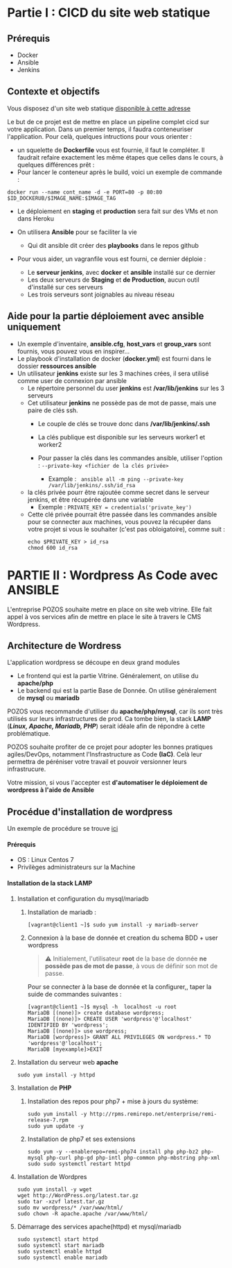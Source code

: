 # Partie I : CICD du site web statique

## Prérequis
- Docker
- Ansible
- Jenkins

## Contexte et objectifs
Vous disposez d'un site web statique [disponible à cette adresse](https://github.com/diranetafen/static-website-example.git)

Le but de ce projet est de mettre en place un pipeline complet cicd sur votre application. Dans un premier temps, il faudra conteneuriser l'application.
Pour celà, quelques intructions pour vous orienter : 

- un squelette de **Dockerfile**  vous est fournie, il faut le compléter.
    Il faudrait refaire exactement les même étapes que celles dans le cours, à quelques différences prêt : 
- Pour lancer le conteneur après le build, voici un exemple de commande : 
 ```
docker run --name cont_name -d -e PORT=80 -p 80:80 $ID_DOCKERUB/$IMAGE_NAME:$IMAGE_TAG
 ```

- Le déploiement en **staging** et **production** sera fait sur des VMs et non dans Heroku
- On utilisera **Ansible** pour se faciliter la vie
    - Qui dit ansible dit créer des **playbooks** dans le repos github

- Pour vous aider, un vagranfile vous est fourni, ce dernier déploie : 
    - Le **serveur jenkins**, avec **docker** et **ansible** installé sur ce dernier
    - Les deux serveurs de **Staging** et **de Production**, aucun outil d'installé sur ces serveurs
    - Les trois serveurs sont joignables au niveau réseau



## Aide pour la partie déploiement avec ansible uniquement
- Un exemple d'inventaire, **ansible.cfg**, **host_vars** et **group_vars** sont fournis, vous pouvez vous en inspirer...
- Le playbook d'installation de docker (**docker.yml**) est fourni dans le dossier **ressources ansible**
- Un utilisateur **jenkins** existe sur les 3 machines crées, il sera utilisé comme user de connexion par ansible
    - Le répertoire personnel du user **jenkins** est **/var/lib/jenkins**  sur les 3 serveurs
    - Cet utilisateur **jenkins** ne possède pas de mot de passe, mais une paire de clés ssh.
        - Le couple de clés se trouve donc dans **/var/lib/jenkins/.ssh**
        - La clés publique est disponible sur les serveurs worker1 et worker2

        - Pour passer la clés dans les commandes ansible, utiliser l'option : ```--private-key <fichier de la clés privée>```
          * Example :  ``` ansible all -m ping --private-key /var/lib/jenkins/.ssh/id_rsa```
    - la clés privée pourr être rajoutée comme secret dans le serveur jenkins, et être récupérée dans une variable
        * Exemple : ```PRIVATE_KEY = credentials('private_key')```
    - Cette clé privée  pourrait être passée dans les commandes ansible pour se connecter aux machines, vous pouvez la récupéer dans votre projet si vous le souhaiter (c'est pas obloigatoire), comme suit : 
        ```
        echo $PRIVATE_KEY > id_rsa
        chmod 600 id_rsa
        ```

# PARTIE II : Wordpress As Code avec ANSIBLE
L'entreprise POZOS souhaite metre en place on site web vitrine.
Elle fait appel à vos services afin de mettre en place le site à travers le CMS Wordpress. 

## Architecture de Wordress
L'application wordpress se découpe en deux grand modules 
- Le frontend qui est la partie Vitrine. Généralement, on utilise du **apache/php**
- Le backend qui est la partie Base de Donnée. On utilise généralement de **mysql**  ou **mariadb**

POZOS vous recommande d'utiliser du **apache/php/mysql**, car ils sont très utilisés sur leurs infrastructures de prod.
Ca tombe bien, la stack **LAMP** (***Linux, Apache, Mariadb, PHP***) serait idéale afin de répondre à cette problématique.

POZOS souhaite profiter de ce projet pour adopter les bonnes pratiques agiles/DevOps, notamment l'Insfrastructure as Code **(IaC)**.
Celà leur permettra de péréniser votre travail et pouvoir versionner leurs infrastrucure.

Votre mission, si vous l'accepter est **d'automatiser le déploiement de wordpress à l'aide de Ansible**

## Procédue d'installation de wordpress 
Un exemple de procédure se trouve [ici](https://www.vultr.com/docs/how-to-install-wordpress-on-centos-7/#:~:text=To%20install%20WordPress%2C%20you%20need,from%20WordPress.org%20using%20wget.&text=Use%20wget%20to%20download%20the%20latest%20WordPress%20version.&text=Unzip%20the%20downloaded%20WordPress%20tar%20archive.&text=Now%2C%20move%20the%20extracted%20file,%2Fvar%2Fwww%2Fhtml%20.)
#### Prérequis
- OS : Linux Centos 7
- Privilèges administrateurs sur la Machine


#### Installation de la stack LAMP
1. Installation et configuration du mysql/mariadb
   1. Installation de mariadb : 
        ```
        [vagrant@client1 ~]$ sudo yum install -y mariadb-server
        ```
    2. Connexion à la base de donnée  et creation du schema BDD + user wordpress
        > :warning: Initialement, l'utilisateur **root** de la base de donnée **ne possède pas de mot de passe**, à vous de définir son mot de passe.

        Pour se connecter à la base de donnée et la configurer,, taper la suide de commandes suivantes : 
        ```
        [vagrant@client1 ~]$ mysql -h  localhost -u root
        MariaDB [(none)]> create database wordpress;
        MariaDB [(none)]> CREATE USER 'wordpress'@'localhost' IDENTIFIED BY 'wordpress';
        MariaDB [(none)]> use wordpress;
        MariaDB [wordpress]> GRANT ALL PRIVILEGES ON wordpress.* TO 'wordpress'@'localhost';        
        MariaDB [myexample]>EXIT
        ```

2. Installation du serveur web **apache**
    ```
    sudo yum install -y httpd 
    ```
3. Installation de **PHP**
   1. Installation des repos pour php7 + mise à jours du système: 
        ```
        sudo yum install -y http://rpms.remirepo.net/enterprise/remi-release-7.rpm
        sudo yum update -y
        ```
    1. Installation de php7 et ses extensions 
        ```
        sudo yum -y --enablerepo=remi-php74 install php php-bz2 php-mysql php-curl php-gd php-intl php-common php-mbstring php-xml
        sudo sudo systemctl restart httpd
        ```

4. Installation de Wordpres
     ```
     sudo yum install -y wget
     wget http://WordPress.org/latest.tar.gz
     sudo tar -xzvf latest.tar.gz
     sudo mv wordpress/* /var/www/html/
     sudo chown -R apache.apache /var/www/html/
     ```

5. Démarrage des services apache(httpd) et mysql/mariadb
     ```
     sudo systemctl start httpd
     sudo systemctl start mariadb
     sudo systemctl enable httpd
     sudo systemctl enable mariadb
     ```